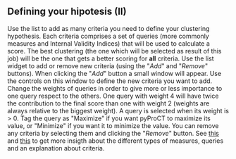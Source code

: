 ## Defining your hipotesis (II)
Use the list to add as many criteria you need to define your clustering hypothesis. Each criteria comprises a set of queries (more commonly measures and Internal Validity Indices) that will be used
to calculate a score. The best clustering (the one which will be selected as result of this job) will be the one that gets a better scoring for **all** criteria.
Use the list widget to add or remove new criteria (using the "*Add*" and "*Remove*" buttons).
When clicking the "*Add*" button a small window will appear. Use the controls on this window to define the new criteria you want to add. Change the weights
of queries in order to give more or less importance to one query respect to the others. One query with weight 4 will have twice the contribution to the final
score than one with weight 2 (weights are always relative to the biggest weight). A query is selected when its weight is > 0. Tag the query as "Maximize" if you want
pyProCT to maximize its value, or "Minimize" if you want it to minimize the value.
You can remove any criteria by selecting them and clicking the "*Remove*" button.
See [this]() and [this]() to get more insigth about the different types of measures, queries and an explanation about criteria.